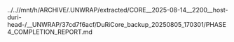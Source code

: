 ../..//mnt/h/ARCHIVE/.UNWRAP/extracted/CORE__2025-08-14__2200__host-duri-head-/__UNWRAP/37cd7f6acf/DuRiCore_backup_20250805_170301/PHASE4_COMPLETION_REPORT.md